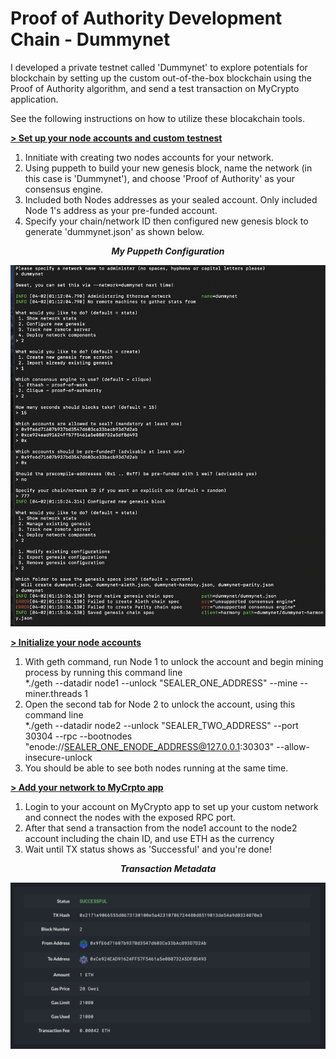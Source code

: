 # Proof of Authority Development Chain - Dummynet

I developed a private testnet called 'Dummynet' to explore potentials for blockchain by setting up the custom out-of-the-box blockchain using the Proof of Authority algorithm, and send a test transaction on MyCrypto application. 

See the following instructions on how to utilize these blocakchain tools.

**<ins>> Set up your node accounts and custom testnest<ins>**

1. Innitiate with creating two nodes accounts for your network.
2. Using puppeth to build your new genesis block, name the network (in this case is 'Dummynet'), and choose 'Proof of Authority' as your consensus engine.
3. Included both Nodes addresses as your sealed account. Only included Node 1's address as your pre-funded account. 
4. Specify your chain/network ID then configured new genesis block to generate 'dummynet.json' as shown below.

***<p align="center">My Puppeth Configuration</p>***
<p align="center">
<img src="https://github.com/padthai-sketch/Dummynet-Blockchain/blob/main/Screenshots/Puppeth_Configuration.png" alt="Puppeth_Configuration" width="800"/>
</p>

**<ins>> Initialize your node accounts<ins>**

1. With geth command, run Node 1 to unlock the account and begin mining process by running this command line<br> 
   *./geth --datadir node1 --unlock "SEALER_ONE_ADDRESS" --mine --miner.threads 1
2. Open the second tab for Node 2 to unlock the account, using this command line<br> 
   *./geth --datadir node2 --unlock "SEALER_TWO_ADDRESS" --port 30304 --rpc --bootnodes "enode://SEALER_ONE_ENODE_ADDRESS@127.0.0.1:30303" --allow-insecure-unlock
3. You should be able to see both nodes running at the same time. 

**<ins>> Add your network to MyCrpto app<ins>**

1. Login to your account on MyCrypto app to set up your custom network and connect the nodes with the exposed RPC port. 
2. After that send a transaction from the node1 account to the node2 account including the chain ID, and use ETH as the currency
3. Wait until TX status shows as 'Successful' and you're done!

***<p align="center">Transaction Metadata</p>***
<p align="center">
<img src="https://github.com/padthai-sketch/Dummynet-Blockchain/blob/main/Screenshots/TX_Status_successful.png" alt="TX_Status_successful" width="800"/>
</p>
